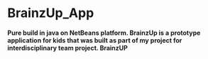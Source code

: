 # BrainzUp_App
<b> Pure build in java on NetBeans platform. <b>
BrainzUp is a prototype application for kids that was built as part of my project for interdisciplinary team project.
<b> BrainzUP </b>
